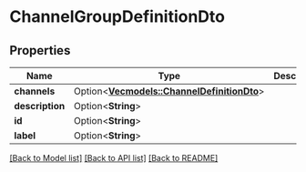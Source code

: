# ChannelGroupDefinitionDto

## Properties

Name | Type | Description | Notes
------------ | ------------- | ------------- | -------------
**channels** | Option<[**Vec<models::ChannelDefinitionDto>**](ChannelDefinitionDTO.md)> |  | [optional]
**description** | Option<**String**> |  | [optional]
**id** | Option<**String**> |  | [optional]
**label** | Option<**String**> |  | [optional]

[[Back to Model list]](../README.md#documentation-for-models) [[Back to API list]](../README.md#documentation-for-api-endpoints) [[Back to README]](../README.md)


